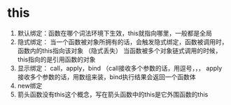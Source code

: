 # this
1. 默认绑定：函数在哪个词法环境下生效，this就指向哪里，一般都是全局
2. 隐式绑定： 当一个函数被对象所拥有的话，会触发隐式绑定，函数被调用时，函数内的this指向该对象
        （隐式丢失） 当函数被多个对象链式调用的时候，this指向的是引用函数的对象
3. 显示绑定： call，apply，bind  （call接收多个参数的话，用逗号，，，  apply接收多个参数的话，用数组来装，bind执行结果会返回一个函数体
5. new绑定
6. 箭头函数没有this这个概念，写在箭头函数中的this是它外围函数的this